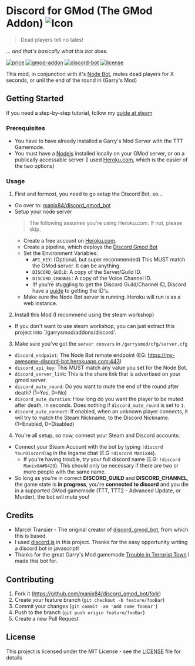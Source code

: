 # Discord for GMod (The GMod Addon) ![Icon](https://raw.githubusercontent.com/manix84/discord_gmod_bot/master/images/icon/icon_64x.png)

>Dead players tell no tales!

*... and that's basically what this bot does.*

[![price](https://img.shields.io/badge/price-free-brightgreen.svg)](LICENSE)
[![gmod-addon](https://img.shields.io/badge/gmod-addon-_.svg?colorB=1194EF)](https://wiki.garrysmod.com)
[![discord-bot](https://img.shields.io/badge/discord-bot-_.svg?colorB=8C9EFF)](https://discord.js.org)
[![license](https://img.shields.io/github/license/manix84/discord_gmod_bot.svg)](LICENSE)

This mod, in conjunction with it's [Node Bot](https://github.com/manix84/discord_gmod_bot), mutes dead players for X seconds, or unil the end of the round in (Garry's Mod)

## Getting Started
If you need a step-by-step tutorial, follow my [guide at steam](http://steamcommunity.com/sharedfiles/filedetails/?id=1351369388)

### Prerequisites
- You have to have already installed a Garry's Mod Server with the TTT Gamemode.
- You must have a [Nodejs](https://nodejs.org) installed locally on your GMod server, or on a publically accessable server (I used [Heroku.com](https://heroku.com), which is the easier of the two options)

### Usage

1. First and formost, you need to go setup the Discord Bot, so...
  - Go over to: [manix84/discord_gmod_bot](https://github.com/manix84/discord_gmod_bot.git)
  - Setup your node server
    > The following assumes you're using Heroku.com. If not, please skip.
    - Create a free account on [Heroku.com](https://heroku.com).
    - Create a pipeline, which deploys the [Discord Gmod Bot](https://github.com/manix84/discord_gmod_bot.git)
    - Set the Environment Variables:
      - `API_KEY`: (Optional, but super recommended) This MUST match the GMod server. It can be anything.
      - `DISCORD_GUILD`: A copy of the Server/Guild ID.
      - `DISCORD_CHANNEL`: A copy of the Voice Channel ID.
      - !If you're stuggling to get the Discord Guild/Channel ID, Discord have a [guide](https://support.discord.com/hc/en-us/articles/206346498-Where-can-I-find-my-User-Server-Message-ID-) to getting the ID's.
    - Make sure the Node Bot server is running. Heroku will run is as a web instance.
2. Install this Mod (I recommend using the steam workshop)
  - If you don't want to use steam workshop, you can just extract this project into `/garrysmod/addons/discord'.
3. Make sure you've got the `server convars` in `/garrysmod/cfg/server.cfg`
  - `discord_endpoint`: The Node Bot remote endpoint (EG: https://my-awesome-discord-bot.herokuapp.com:443)
  - `discord_api_key`: This MUST match any value you set for the Node Bot. 
  - `discord_server_link`: This is the share link that is advertised on your gmod server.
  - `discord_mute_round`: Do you want to mute the end of the round after death? (1=Yes, 0=No)
  - `discord_mute_duration`: How long do you want the player to be muted after death, in seconds. Does nothing if `discord_mute_round` is set to `1`.
  - `discord_auto_connect`: If enabled, when an unknown player connects, it will try to match the Steam Nickname, to the Discord Nickname.  (1=Enabled, 0=Disabled)
4. You're all setup, so now, connect your Steam and Discord accounts:
  - Connect your Steam Account with the bot by typing `!discord YourDiscordTag` in the ingame chat (E.G `!discord Manix84`).
    - If you're having trouble, try your full discord name (E.G: `!discord Manix84#8429`). This should only be necessary if there are two or more people with the same name.
  - So long as you're in correct **DISCORD_GUILD** and **DISCORD_CHANNEL**, the game state is **in progress**, you're **connected to discord** and you die in a supported GMod gamemode (TTT, TTT2 - Advanced Update, or Murder), the bot will mute you!

## Credits

- Marcel Transier - The original creator of [discord_gmod_bot](https://github.com/marceltransier/discord_gmod_bot.git), from which this is based.
- I used [discord.js](https://discord.js.org) in this project. Thanks for the easy opportunity writing a discord bot in javascript!
- Thanks for the great Garry's Mod gamemode [Trouble in Terrorist Town](http://ttt.badking.net) I made this bot for.

## Contributing

1. Fork it (<https://github.com/manix84/discord_gmod_bot/fork>)
2. Create your feature branch (`git checkout -b feature/fooBar`)
3. Commit your changes (`git commit -am 'Add some fooBar'`)
4. Push to the branch (`git push origin feature/fooBar`)
5. Create a new Pull Request

## License
This project is licensed under the MIT License - see the [LICENSE](LICENSE) file for details
